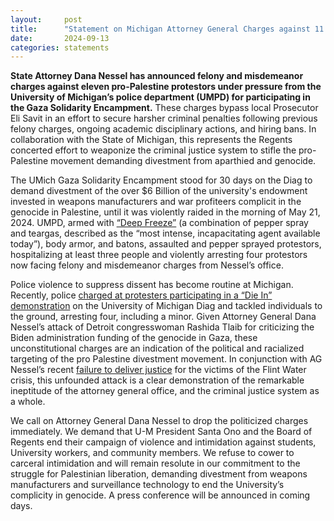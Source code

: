 ```yaml
---
layout:     post
title:      "Statement on Michigan Attorney General Charges against 11 Pro-Palestine Protesters"
date:       2024-09-13
categories: statements
---
```

**State Attorney Dana Nessel has announced
felony and misdemeanor charges against eleven pro-Palestine protestors under pressure
from the University of Michigan’s police department (UMPD) for participating in the Gaza
Solidarity Encampment.** These charges bypass local Prosecutor Eli Savit in an effort to secure
harsher criminal penalties following previous felony charges, ongoing academic disciplinary
actions, and hiring bans. In collaboration with the State of Michigan, this represents the Regents
concerted effort to weaponize the criminal justice system to stifle the pro-Palestine movement
demanding divestment from aparthied and genocide.

The UMich Gaza Solidarity Encampment stood for 30 days on the Diag to demand divestment of
the over $6 Billion of the university's endowment invested in weapons manufacturers and war
profiteers complicit in the genocide in Palestine, until it was violently raided in the morning of
May 21, 2024. UMPD, armed with [“Deep Freeze”](https://nwselfdefense.com/product/aerko-deep-freeze-pepper-spray-mk-9) (a combination of pepper spray and teargas,
described as the “most intense, incapacitating agent available today”), body armor, and batons,
assaulted and pepper sprayed protestors, hospitalizing at least three people and violently
arresting four protestors now facing felony and misdemeanor charges from Nessel’s office.

Police violence to suppress dissent has become routine at Michigan. Recently, police [charged at
protesters participating in a “Die In” demonstration](https://www.chronicle.com/article/the-university-of-michigans-assault-on-truth) on the University of Michigan Diag and
tackled individuals to the ground, arresting four, including a minor. Given Attorney General
Dana Nessel’s attack of Detroit congresswoman Rashida Tlaib for criticizing the Biden
administration funding of the genocide in Gaza, these unconstitutional charges are an indication
of the political and racialized targeting of the pro Palestine divestment movement. In conjunction
with AG Nessel’s recent [failure to deliver justice](https://www.detroitnews.com/story/news/local/michigan/2023/10/31/nessels-office-ends-flint-water-crisis-prosecutions-without-convictions/71393692007/) for the victims of the Flint Water crisis, this
unfounded attack is a clear demonstration of the remarkable ineptitude of the attorney general
office, and the criminal justice system as a whole.

We call on Attorney General Dana Nessel to drop the politicized charges immediately. We
demand that U-M President Santa Ono and the Board of Regents end their campaign of violence
and intimidation against students, University workers, and community members. We refuse to
cower to carceral intimidation and will remain resolute in our commitment to the struggle for
Palestinian liberation, demanding divestment from weapons manufacturers and surveillance
technology to end the University’s complicity in genocide.
A press conference will be announced in coming days.
